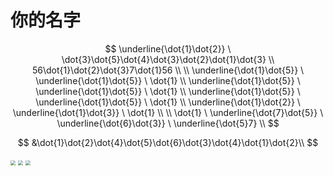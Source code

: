 # 你的名字


$$
\underline{\dot{1}\dot{2}} \ \dot{3}\dot{5}\dot{4}\dot{3}\dot{2}\dot{1}\dot{3} \\
56\dot{1}\dot{2}\dot{3}7\dot{1}56 \\
\\
\underline{\dot{1}\dot{5}} \ \underline{\dot{1}\dot{5}} \ \dot{1} \\
\underline{\dot{1}\dot{5}} \ \underline{\dot{1}\dot{5}} \ \dot{1} \\
\underline{\dot{1}\dot{5}} \ \underline{\dot{1}\dot{5}} \ \dot{1} \\
\underline{\dot{1}\dot{2}} \ \underline{\dot{1}\dot{3}} \ \dot{1} \\
\\ 
\dot{1} \ \underline{\dot{7}\dot{5}} \ \underline{\dot{6}\dot{3}} \ \underline{\dot{5}7} \\
$$

$$
&\dot{1}\dot{2}\dot{4}\dot{5}\dot{6}\dot{3}\dot{4}\dot{1}\dot{2}\\
$$

<img src="C:\Users\34084\Downloads\u=59541713,2178420576&fm=253&fmt=auto&app=138&f=JPEG.webp" style="zoom:50%;" />

<img src="C:\Users\34084\Downloads\u=3805825057,2950674985&fm=253&app=138&f=JPEG.jpg" style="zoom:50%;" />

<img src="C:\Users\34084\Downloads\u=251940254,3187392246&fm=253&app=138&f=JPEG.jpg" style="zoom:50%;" />
